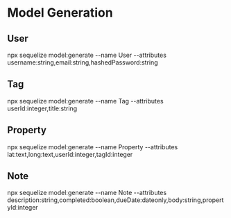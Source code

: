 # Model Generation

## User
npx sequelize model:generate --name User --attributes username:string,email:string,hashedPassword:string

## Tag
npx sequelize model:generate --name Tag --attributes userId:integer,title:string

## Property
npx sequelize model:generate --name Property --attributes lat:text,long:text,userId:integer,tagId:integer

## Note
npx sequelize model:generate --name Note --attributes description:string,completed:boolean,dueDate:dateonly,body:string,propertyId:integer
